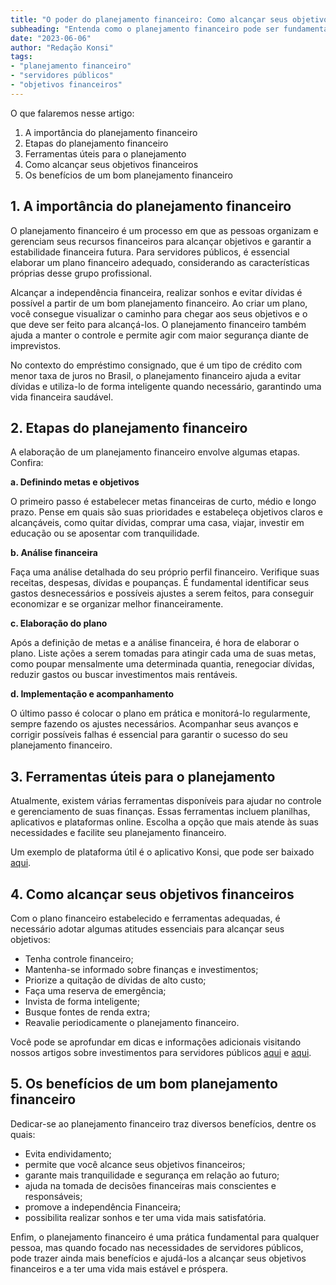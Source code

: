 ```yaml
---
title: "O poder do planejamento financeiro: Como alcançar seus objetivos como servidor público"
subheading: "Entenda como o planejamento financeiro pode ser fundamental para alcançar seus objetivos e melhorar sua vida financeira."
date: "2023-06-06"
author: "Redação Konsi"
tags:
- "planejamento financeiro"
- "servidores públicos"
- "objetivos financeiros"
---
```


O que falaremos nesse artigo:

1. A importância do planejamento financeiro
2. Etapas do planejamento financeiro
3. Ferramentas úteis para o planejamento
4. Como alcançar seus objetivos financeiros
5. Os benefícios de um bom planejamento financeiro

## 1. A importância do planejamento financeiro

O planejamento financeiro é um processo em que as pessoas organizam e gerenciam seus recursos financeiros para alcançar objetivos e garantir a estabilidade financeira futura. Para servidores públicos, é essencial elaborar um plano financeiro adequado, considerando as características próprias desse grupo profissional.

Alcançar a independência financeira, realizar sonhos e evitar dívidas é possível a partir de um bom planejamento financeiro. Ao criar um plano, você consegue visualizar o caminho para chegar aos seus objetivos e o que deve ser feito para alcançá-los. O planejamento financeiro também ajuda a manter o controle e permite agir com maior segurança diante de imprevistos.

No contexto do empréstimo consignado, que é um tipo de crédito com menor taxa de juros no Brasil, o planejamento financeiro ajuda a evitar dívidas e utiliza-lo de forma inteligente quando necessário, garantindo uma vida financeira saudável.

## 2. Etapas do planejamento financeiro

A elaboração de um planejamento financeiro envolve algumas etapas. Confira:

**a. Definindo metas e objetivos**

O primeiro passo é estabelecer metas financeiras de curto, médio e longo prazo. Pense em quais são suas prioridades e estabeleça objetivos claros e alcançáveis, como quitar dívidas, comprar uma casa, viajar, investir em educação ou se aposentar com tranquilidade.

**b. Análise financeira**

Faça uma análise detalhada do seu próprio perfil financeiro. Verifique suas receitas, despesas, dívidas e poupanças. É fundamental identificar seus gastos desnecessários e possíveis ajustes a serem feitos, para conseguir economizar e se organizar melhor financeiramente.

**c. Elaboração do plano**

Após a definição de metas e a análise financeira, é hora de elaborar o plano. Liste ações a serem tomadas para atingir cada uma de suas metas, como poupar mensalmente uma determinada quantia, renegociar dívidas, reduzir gastos ou buscar investimentos mais rentáveis.

**d. Implementação e acompanhamento**

O último passo é colocar o plano em prática e monitorá-lo regularmente, sempre fazendo os ajustes necessários. Acompanhar seus avanços e corrigir possíveis falhas é essencial para garantir o sucesso do seu planejamento financeiro.

## 3. Ferramentas úteis para o planejamento

Atualmente, existem várias ferramentas disponíveis para ajudar no controle e gerenciamento de suas finanças. Essas ferramentas incluem planilhas, aplicativos e plataformas online. Escolha a opção que mais atende às suas necessidades e facilite seu planejamento financeiro.

Um exemplo de plataforma útil é o aplicativo Konsi, que pode ser baixado [aqui](https://konsi.com.br/download).

## 4. Como alcançar seus objetivos financeiros

Com o plano financeiro estabelecido e ferramentas adequadas, é necessário adotar algumas atitudes essenciais para alcançar seus objetivos:

- Tenha controle financeiro;
- Mantenha-se informado sobre finanças e investimentos;
- Priorize a quitação de dívidas de alto custo;
- Faça uma reserva de emergência;
- Invista de forma inteligente;
- Busque fontes de renda extra;
- Reavalie periodicamente o planejamento financeiro.

Você pode se aprofundar em dicas e informações adicionais visitando nossos artigos sobre investimentos para servidores públicos [aqui](https://konsi.com.br/postagens/investimento-para-servidores-pblicos-conhecendo-as-melhores-opes) e [aqui](https://konsi.com.br/postagens/investindo-seu-dinheiro-como-servidor-pblico-opes-seguras-e-rentveis).

## 5. Os benefícios de um bom planejamento financeiro

Dedicar-se ao planejamento financeiro traz diversos benefícios, dentre os quais:

- Evita endividamento;
- permite que você alcance seus objetivos financeiros;
- garante mais tranquilidade e segurança em relação ao futuro;
- ajuda na tomada de decisões financeiras mais conscientes e responsáveis;
- promove a independência Financeira;
- possibilita realizar sonhos e ter uma vida mais satisfatória.

Enfim, o planejamento financeiro é uma prática fundamental para qualquer pessoa, mas quando focado nas necessidades de servidores públicos, pode trazer ainda mais benefícios e ajudá-los a alcançar seus objetivos financeiros e a ter uma vida mais estável e próspera.


